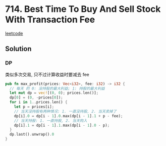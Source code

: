 # 714. Best Time To Buy And Sell Stock With Transaction Fee

[leetcode](https://leetcode-cn.com/problems/best-time-to-buy-and-sell-stock-with-transaction-fee/)

## Solution

### DP

类似多次交易, 只不过计算收益时要减去 fee

```rs
pub fn max_profit(prices: Vec<i32>, fee: i32) -> i32 {
  // 每天 的 0: 没持股的最大利益; 1: 持股的最大利益
  let mut dp = vec![(0, 0); prices.len()];
  dp[0] = (0, -prices[0]);
  for i in 1..prices.len() {
    let p = prices[i];
    // 当天没持股有两种情况: 1. 一直没持股, 2. 当天卖掉了
    dp[i].0 = dp[i - 1].0.max(dp[i - 1].1 + p - fee);
    // 当天持股: 1. 一直持股, 2. 当天购入
    dp[i].1 = dp[i - 1].1.max(dp[i - 1].0 - p);
  }
  dp.last().unwrap().0
}

```

###